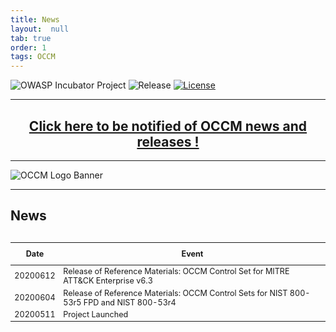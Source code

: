 ```yaml
---
title: News
layout:  null
tab: true
order: 1
tags: OCCM
---
```


<!-- Global site tag (gtag.js) - Google Analytics -->
<script async src="https://www.googletagmanager.com/gtag/js?id=UA-153589924-2"></script>
<script>
  window.dataLayer = window.dataLayer || [];
  function gtag(){dataLayer.push(arguments);}
  gtag('js', new Date());

  gtag('config', 'UA-153589924-2');
</script>

![OWASP Incubator Project](https://owasp.org/www-project-cyber-controls-matrix/assets/images/OWASP-Incubator_Project-blue.svg)
![Release](https://owasp.org/www-project-cyber-controls-matrix/assets/images/release-tbd-blue.svg)
[![License](https://owasp.org/www-project-cyber-controls-matrix/assets/images/license-CC--BY_4.0-blue.svg)](https://creativecommons.org/licenses/by/4.0/)

***
<p><h2 style="text-align:center" target="_blank"><a href="https://eepurl.com/g3kJBP">Click here to be notified of OCCM news and releases !</a></h2></p>

***
![OCCM Logo Banner](https://owasp.org/www-project-cyber-controls-matrix/assets/images/OCCM-logo-1000x348-wht.png)

***
## News

<table align="left" style="font-size:90%;max-width:100%">
<thead>
  <tr>
    <th style="white-space:nowrap;padding:10px;vertical-align:top;text-align:center">Date</th>
    <th style="white-space:pre-line;padding:10px;vertical-align:top;text-align:center">Event</th>
  </tr>
</thead>
<tbody>
  <tr><td>20200612</td><td>Release of Reference Materials: OCCM Control Set for MITRE ATT&CK Enterprise v6.3</td></tr>
  <tr><td>20200604</td><td>Release of Reference Materials: OCCM Control Sets for NIST 800-53r5 FPD and NIST 800-53r4</td></tr>
  <tr><td>20200511</td><td>Project Launched</td></tr>
</tbody>
</table>

<div style="clear: both;"></div>
<br>
